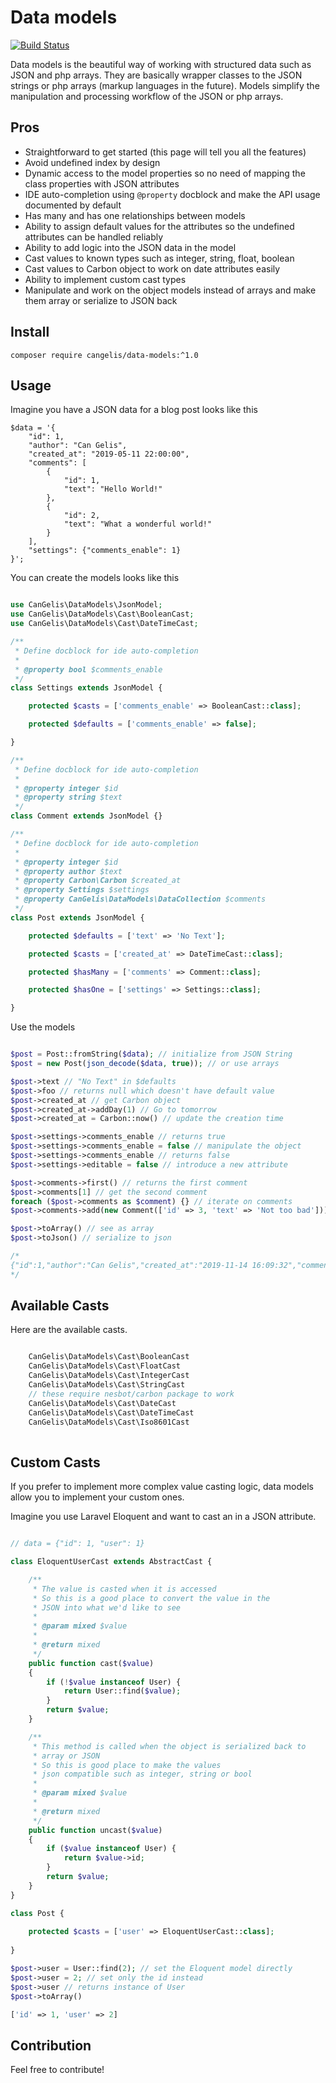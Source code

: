 # Data models

[![Build Status](https://travis-ci.org/cangelis/data-models.svg?branch=master)](https://travis-ci.org/cangelis/data-models)

Data models is the beautiful way of working with structured data such as JSON and php arrays. They are basically wrapper classes to the JSON strings or php arrays (markup languages in the future). Models simplify the manipulation and processing workflow of the JSON or php arrays.

## Pros

- Straightforward to get started (this page will tell you all the features)
- Avoid undefined index by design
- Dynamic access to the model properties so no need of mapping the class properties with JSON attributes
- IDE auto-completion using `@property` docblock and make the API usage documented by default
- Has many and has one relationships between models
- Ability to assign default values for the attributes so the undefined attributes can be handled reliably
- Ability to add logic into the JSON data in the model
- Cast values to known types such as integer, string, float, boolean
- Cast values to Carbon object to work on date attributes easily
- Ability to implement custom cast types
- Manipulate and work on the object models instead of arrays and make them array or serialize to JSON back

## Install

    composer require cangelis/data-models:^1.0

## Usage

Imagine you have a JSON data for a blog post looks like this

```
$data = '{
    "id": 1,
    "author": "Can Gelis",
    "created_at": "2019-05-11 22:00:00",
    "comments": [
        {
            "id": 1,
            "text": "Hello World!"
        },
        {
            "id": 2,
            "text": "What a wonderful world!"
        }
    ],
    "settings": {"comments_enable": 1}
}';
```

You can create the models looks like this

```php

use CanGelis\DataModels\JsonModel;
use CanGelis\DataModels\Cast\BooleanCast;
use CanGelis\DataModels\Cast\DateTimeCast;

/**
 * Define docblock for ide auto-completion
 *
 * @property bool $comments_enable
 */
class Settings extends JsonModel {

    protected $casts = ['comments_enable' => BooleanCast::class];

    protected $defaults = ['comments_enable' => false];

}

/**
 * Define docblock for ide auto-completion
 *
 * @property integer $id
 * @property string $text
 */
class Comment extends JsonModel {}

/**
 * Define docblock for ide auto-completion
 *
 * @property integer $id
 * @property author $text
 * @property Carbon\Carbon $created_at
 * @property Settings $settings
 * @property CanGelis\DataModels\DataCollection $comments
 */
class Post extends JsonModel {

    protected $defaults = ['text' => 'No Text'];

    protected $casts = ['created_at' => DateTimeCast::class];

    protected $hasMany = ['comments' => Comment::class];

    protected $hasOne = ['settings' => Settings::class];

}

```

Use the models

```php

$post = Post::fromString($data); // initialize from JSON String
$post = new Post(json_decode($data, true)); // or use arrays

$post->text // "No Text" in $defaults
$post->foo // returns null which doesn't have default value
$post->created_at // get Carbon object
$post->created_at->addDay(1) // Go to tomorrow
$post->created_at = Carbon::now() // update the creation time

$post->settings->comments_enable // returns true
$post->settings->comments_enable = false // manipulate the object
$post->settings->comments_enable // returns false
$post->settings->editable = false // introduce a new attribute

$post->comments->first() // returns the first comment
$post->comments[1] // get the second comment
foreach ($post->comments as $comment) {} // iterate on comments
$post->comments->add(new Comment(['id' => 3, 'text' => 'Not too bad'])) // add to the collection

$post->toArray() // see as array
$post->toJson() // serialize to json

/*
{"id":1,"author":"Can Gelis","created_at":"2019-11-14 16:09:32","comments":[{"id":1,"text":"Hello World!"},{"id":2,"text":"What a wonderful world!"},{"id":3,"text":"Not too bad"}],"settings":{"comments_enable":false,"editable":false}}
*/

```

## Available Casts

Here are the available casts.

```php

    CanGelis\DataModels\Cast\BooleanCast
    CanGelis\DataModels\Cast\FloatCast
    CanGelis\DataModels\Cast\IntegerCast
    CanGelis\DataModels\Cast\StringCast
    // these require nesbot/carbon package to work
    CanGelis\DataModels\Cast\DateCast
    CanGelis\DataModels\Cast\DateTimeCast
    CanGelis\DataModels\Cast\Iso8601Cast
    
```

## Custom Casts

If you prefer to implement more complex value casting logic, data models allow you to implement your custom ones.

Imagine you use Laravel Eloquent and want to cast an in a JSON attribute.

```php

// data = {"id": 1, "user": 1}

class EloquentUserCast extends AbstractCast {

    /**
     * The value is casted when it is accessed
     * So this is a good place to convert the value in the
     * JSON into what we'd like to see
     *
     * @param mixed $value
     *
     * @return mixed
     */
    public function cast($value)
    {
        if (!$value instanceof User) {
            return User::find($value);        
        }
        return $value;
    }

    /**
     * This method is called when the object is serialized back to
     * array or JSON
     * So this is good place to make the values
     * json compatible such as integer, string or bool
     *
     * @param mixed $value
     *
     * @return mixed
     */
    public function uncast($value)
    {
        if ($value instanceof User) {
            return $value->id;
        }
        return $value;
    }
}

class Post {
    
    protected $casts = ['user' => EloquentUserCast::class];
    
}

$post->user = User::find(2); // set the Eloquent model directly
$post->user = 2; // set only the id instead
$post->user // returns instance of User
$post->toArray()

['id' => 1, 'user' => 2]

```
## Contribution

Feel free to contribute!